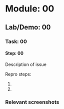 # Module: 00
## Lab/Demo: 00
### Task: 00
#### Step: 00

Description of issue

Repro steps:

1.
1.


### Relevant screenshots
